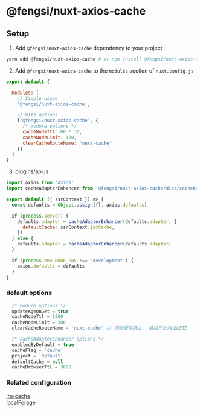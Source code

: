 # @fengsi/nuxt-axios-cache

## Setup

1. Add `@fengsi/nuxt-axios-cache` dependency to your project

```bash
yarn add @fengsi/nuxt-axios-cache # or npm install @fengsi/nuxt-axios-cache
```

2. Add `@fengsi/nuxt-axios-cache` to the `modules` section of `nuxt.config.js`

```js
export default {

  modules: [
    // Simple usage
    '@fengsi/nuxt-axios-cache',

    // With options
    ['@fengsi/nuxt-axios-cache', { 
      /* module options */
      cacheNodeTtl: 60 * 30,
      cacheNodeLimit: 300,
      clearCacheRouteName: 'nuxt-cache'
    }]
  ]
}
```

3. plugins/api.js
```js
import axios from 'axios'
import cacheAdapterEnhancer from '@fengsi/nuxt-axios-cache/dist/cacheAdapterEnhancer'

export default ({ ssrContext }) => {
  const defaults = Object.assign({}, axios.defaults)

  if (process.server) {
    defaults.adapter = cacheAdapterEnhancer(defaults.adapter, {
      defaultCache: ssrContext.$axCache,
    })
  } else {
    defaults.adapter = cacheAdapterEnhancer(defaults.adapter)
  }

  if (process.env.NODE_ENV !== 'development') {
    axios.defaults = defaults
  }
}
```

### default options
```js
  /* module options */
  updateAgeOnGet = true
  cacheNodeTtl = 1800
  cacheNodeLimit = 300
  clearCacheRouteName = 'nuxt-cache' // 清除缓存路由， 请求方法为DELETE

  /* cacheAdapterEnhancer options */
  enabledByDefault = true
  cacheFlag = 'cache'
  project = 'default'
  defaultCache = null
  cacheBrowserTtl = 3600
```

### Related configuration

<a href="https://github.com/isaacs/node-lru-cache" target="_blank">lru-cache</a> <br/>
<a href="https://github.com/localForage/localForage" target="_blank">localForage</a>
